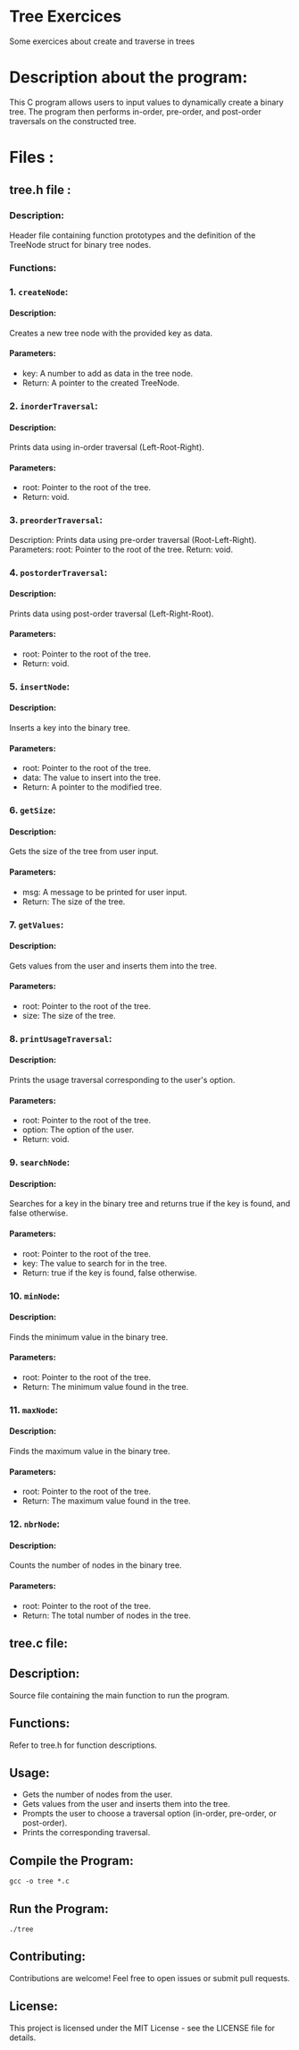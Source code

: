 # Tree Exercices
Some exercices about create and traverse in trees

# Description about the program:
This C program allows users to input values to dynamically create a binary tree. 
The program then performs in-order, pre-order, and post-order traversals on the constructed tree.

# Files :
## tree.h file :
### Description: 
Header file containing function prototypes and the definition of the TreeNode struct for binary tree nodes.
### Functions:

### 1. `createNode`:
#### Description: 
Creates a new tree node with the provided key as data.
#### Parameters:
* key: A number to add as data in the tree node.
* Return: A pointer to the created TreeNode.

### 2. `inorderTraversal`:

#### Description:
Prints data using in-order traversal (Left-Root-Right).
#### Parameters:
* root: Pointer to the root of the tree.
* Return: void.

### 3. `preorderTraversal`:

Description: Prints data using pre-order traversal (Root-Left-Right).
Parameters:
root: Pointer to the root of the tree.
Return: void.
### 4. `postorderTraversal`:

#### Description:
Prints data using post-order traversal (Left-Right-Root).
#### Parameters:
* root: Pointer to the root of the tree.
* Return: void.
### 5. `insertNode`:

#### Description:
Inserts a key into the binary tree.
#### Parameters:
* root: Pointer to the root of the tree.
* data: The value to insert into the tree.
* Return: A pointer to the modified tree.
  
### 6. `getSize`:

#### Description:
Gets the size of the tree from user input.
#### Parameters:
* msg: A message to be printed for user input.
* Return: The size of the tree.

### 7. `getValues`:

#### Description:
Gets values from the user and inserts them into the tree.
#### Parameters:
* root: Pointer to the root of the tree.
* size: The size of the tree.


### 8. `printUsageTraversal`:
#### Description:
Prints the usage traversal corresponding to the user's option.
#### Parameters:
* root: Pointer to the root of the tree.
* option: The option of the user.
* Return: void.


### 9. `searchNode`:
#### Description:
Searches for a key in the binary tree and returns true if the key is found, and false otherwise.
#### Parameters:
* root: Pointer to the root of the tree.
* key: The value to search for in the tree.
* Return: true if the key is found, false otherwise.

### 10. `minNode`:
#### Description:
Finds the minimum value in the binary tree.
#### Parameters:
* root: Pointer to the root of the tree.
* Return: The minimum value found in the tree.


### 11. `maxNode`:
#### Description:
Finds the maximum value in the binary tree.
#### Parameters:
* root: Pointer to the root of the tree.
* Return: The maximum value found in the tree.

### 12. `nbrNode`:
#### Description:
Counts the number of nodes in the binary tree.
#### Parameters:
* root: Pointer to the root of the tree.
* Return: The total number of nodes in the tree.

## tree.c file:
## Description: 
Source file containing the main function to run the program.

## Functions: 
Refer to tree.h for function descriptions.


## Usage:
* Gets the number of nodes from the user.
* Gets values from the user and inserts them into the tree.
* Prompts the user to choose a traversal option (in-order, pre-order, or post-order).
* Prints the corresponding traversal.


## Compile the Program:
```
gcc -o tree *.c
```

## Run the Program:
```
./tree
```

## Contributing:
Contributions are welcome! Feel free to open issues or submit pull requests.

## License:
This project is licensed under the MIT License - see the LICENSE file for details.
